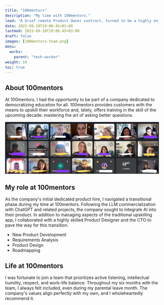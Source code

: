 ```yaml
---
title: "100mentors"
description: "My time with 100mentors."
lead: "A brief remote Product Owner contract, turned to be a highly enjoyable experience."
date: 2023-09-10T19:06:45+03:00
lastmod: 2023-09-10T19:06:45+03:00
draft: false
images: [100mentors-team.png]
menu:
  works:
    parent: "tech-worker"
weight: 19
toc: true
---
```


## About 100mentors

At 100mentors, I had the opportunity to be part of a company dedicated to democratizing education for all. 100mentors provides customers with the means to upskill their workforce and, lately, offers training in the skill of the upcoming decade: mastering the art of asking better questions.

![Online Meeting at Google Hangouts](100mentors-team.png "The lovely 100mentors team.")

## My role at 100mentors

As the company's initial dedicated product hire, I navigated a transitional phase during my time at 100mentors. Following the LLM commercialization with ChatGPT and related projects, the company sought to integrate AI into their product. In addition to managing aspects of the traditional upskilling app, I collaborated with a highly skilled Product Designer and the CTO to pave the way for this transition.

* New Product Development
* Requirements Analysis
* Product Design
* Roadmapping

## Life at 100mentors

I was fortunate to join a team that prioritizes active listening, intellectual humility, respect, and work-life balance. Throughout my six months with the team, I always felt included, even during my parental leave month. The company's values align perfectly with my own, and I wholeheartedly recommend it.
